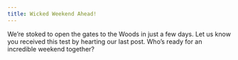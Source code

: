 ```yaml
---
title: Wicked Weekend Ahead!
---
```


We’re stoked to open the gates to the Woods in just a few days. Let us know you received this test by hearting our last post. Who’s ready for an incredible weekend together?
